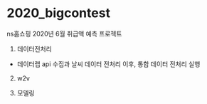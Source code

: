 # 2020_bigcontest
ns홈쇼핑 2020년 6월 취급액 예측 프로젝트

1. 데이터전처리
  - 데이터랩 api 수집과 날씨 데이터 전처리 이후, 통합 데이터 전처리 실행
  
2. w2v

3. 모델링

